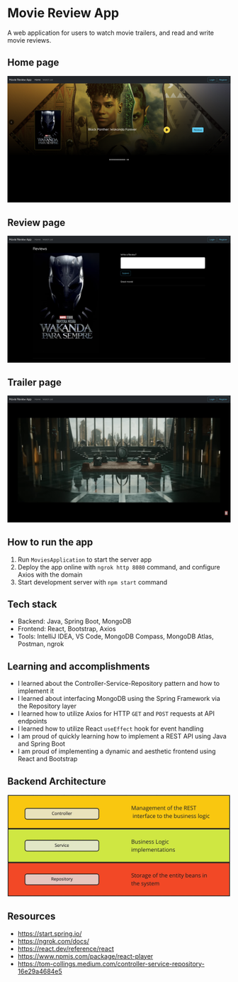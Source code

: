 # Movie Review App

A web application for users to watch movie trailers, and read and write movie reviews.

## Home page
![Home](./images/movie_home.png)

## Review page
![Review](./images/movie_review.png)

## Trailer page
![Trailer](./images/movie_trailer.png)

## How to run the app
1. Run ```MoviesApplication``` to start the server app
2. Deploy the app online with ```ngrok http 8080``` command, and configure Axios with the domain
3. Start development server with ```npm start``` command

## Tech stack
- Backend: Java, Spring Boot, MongoDB
- Frontend: React, Bootstrap, Axios
- Tools: IntelliJ IDEA, VS Code, MongoDB Compass, MongoDB Atlas, Postman, ngrok

## Learning and accomplishments
- I learned about the Controller-Service-Repository pattern and how to implement it
- I learned about interfacing MongoDB using the Spring Framework via the Repository layer
- I learned how to utilize Axios for HTTP ```GET``` and ```POST``` requests at API endpoints
- I learned how to utilize React ```useEffect``` hook for event handling
- I am proud of quickly learning how to implement a REST API using Java and Spring Boot
- I am proud of implementing a dynamic and aesthetic frontend using React and Bootstrap

## Backend Architecture
![Architecture](./images/controller_service_repository.webp)

## Resources
- https://start.spring.io/
- https://ngrok.com/docs/
- https://react.dev/reference/react
- https://www.npmjs.com/package/react-player
- https://tom-collings.medium.com/controller-service-repository-16e29a4684e5